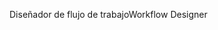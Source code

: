 <span data-ttu-id="1a25d-101">Diseñador de flujo de trabajo</span><span class="sxs-lookup"><span data-stu-id="1a25d-101">Workflow Designer</span></span>